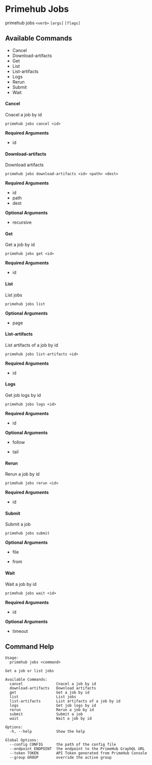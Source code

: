
# Primehub Jobs

primehub jobs `<verb>` `[args]` `[flags]`


## Available Commands

* Cancel
* Download-artifacts
* Get
* List
* List-artifacts
* Logs
* Rerun
* Submit
* Wait



#### Cancel

Cnacel a job by id


```
primehub jobs cancel <id>
```
**Required Arguments**
* id
 


 



#### Download-artifacts

Download artifacts


```
primehub jobs download-artifacts <id> <path> <dest>
```
**Required Arguments**
* id
* path
* dest
 



**Optional Arguments**

* recursive

 



#### Get

Get a job by id


```
primehub jobs get <id>
```
**Required Arguments**
* id
 


 



#### List

List jobs


```
primehub jobs list
```
 



**Optional Arguments**

* page

 



#### List-artifacts

List artifacts of a job by id


```
primehub jobs list-artifacts <id>
```
**Required Arguments**
* id
 


 



#### Logs

Get job logs by id


```
primehub jobs logs <id>
```
**Required Arguments**
* id
 



**Optional Arguments**

* follow

* tail

 



#### Rerun

Rerun a job by id


```
primehub jobs rerun <id>
```
**Required Arguments**
* id
 


 



#### Submit

Submit a job


```
primehub jobs submit
```
 



**Optional Arguments**

* file

* from

 



#### Wait

Wait a job by id


```
primehub jobs wait <id>
```
**Required Arguments**
* id
 



**Optional Arguments**

* timeout

 


 

## Command Help

```
Usage: 
  primehub jobs <command>

Get a job or list jobs

Available Commands:
  cancel               Cnacel a job by id
  download-artifacts   Download artifacts
  get                  Get a job by id
  list                 List jobs
  list-artifacts       List artifacts of a job by id
  logs                 Get job logs by id
  rerun                Rerun a job by id
  submit               Submit a job
  wait                 Wait a job by id

Options:
  -h, --help           Show the help

Global Options:
  --config CONFIG      the path of the config file
  --endpoint ENDPOINT  the endpoint to the PrimeHub GraphQL URL
  --token TOKEN        API Token generated from PrimeHub Console
  --group GROUP        override the active group

```